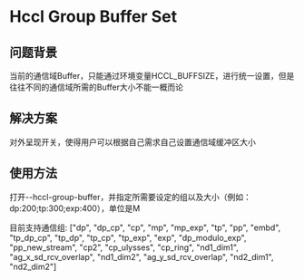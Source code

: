 # Hccl Group Buffer Set

## 问题背景
当前的通信域Buffer，只能通过环境变量HCCL_BUFFSIZE，进行统一设置，但是往往不同的通信域所需的Buffer大小不能一概而论

## 解决方案
对外呈现开关，使得用户可以根据自己需求自己设置通信域缓冲区大小

## 使用方法
打开--hccl-group-buffer，并指定所需要设定的组以及大小（例如：dp:200;tp:300;exp:400），单位是M

目前支持通信组:
["dp", "dp_cp", "cp", "mp", "mp_exp", "tp", "pp", "embd", "tp_dp_cp", "tp_dp", "tp_cp", 
 "tp_exp", "exp", "dp_modulo_exp", "pp_new_stream", "cp2", "cp_ulysses", "cp_ring", "nd1_dim1", 
 "ag_x_sd_rcv_overlap", "nd1_dim2", "ag_y_sd_rcv_overlap", "nd2_dim1", "nd2_dim2"]